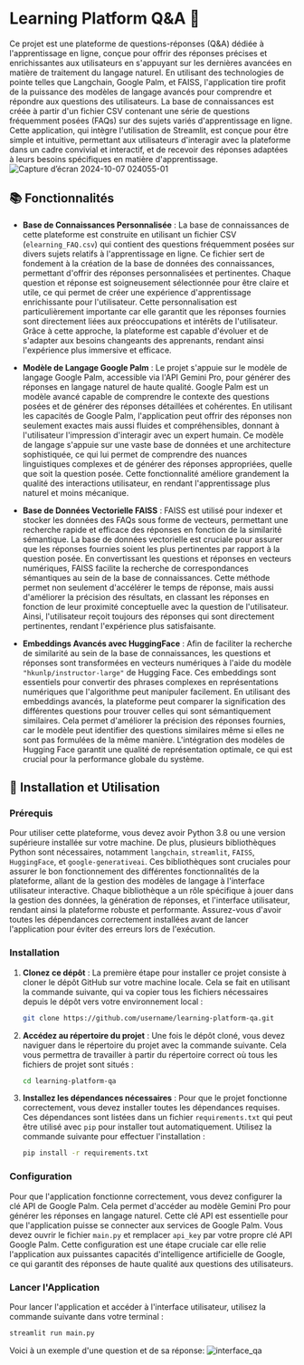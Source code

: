 # Learning Platform Q&A 🌱

Ce projet est une plateforme de questions-réponses (Q&A) dédiée à l'apprentissage en ligne, conçue pour offrir des réponses précises et enrichissantes aux utilisateurs en s'appuyant sur les dernières avancées en matière de traitement du langage naturel. En utilisant des technologies de pointe telles que Langchain, Google Palm, et FAISS, l'application tire profit de la puissance des modèles de langage avancés pour comprendre et répondre aux questions des utilisateurs. La base de connaissances est créée à partir d'un fichier CSV contenant une série de questions fréquemment posées (FAQs) sur des sujets variés d'apprentissage en ligne. Cette application, qui intègre l'utilisation de Streamlit, est conçue pour être simple et intuitive, permettant aux utilisateurs d'interagir avec la plateforme dans un cadre convivial et interactif, et de recevoir des réponses adaptées à leurs besoins spécifiques en matière d'apprentissage.
![Capture d’écran 2024-10-07 024055-01](https://github.com/user-attachments/assets/250dac7e-7ffe-4982-a12d-1b9a2960e04b)


## 📚 Fonctionnalités

- **Base de Connaissances Personnalisée** : La base de connaissances de cette plateforme est construite en utilisant un fichier CSV (`elearning_FAQ.csv`) qui contient des questions fréquemment posées sur divers sujets relatifs à l'apprentissage en ligne. Ce fichier sert de fondement à la création de la base de données des connaissances, permettant d'offrir des réponses personnalisées et pertinentes. Chaque question et réponse est soigneusement sélectionnée pour être claire et utile, ce qui permet de créer une expérience d'apprentissage enrichissante pour l'utilisateur. Cette personnalisation est particulièrement importante car elle garantit que les réponses fournies sont directement liées aux préoccupations et intérêts de l'utilisateur. Grâce à cette approche, la plateforme est capable d'évoluer et de s'adapter aux besoins changeants des apprenants, rendant ainsi l'expérience plus immersive et efficace.


- **Modèle de Langage Google Palm** : Le projet s'appuie sur le modèle de langage Google Palm, accessible via l'API Gemini Pro, pour générer des réponses en langage naturel de haute qualité. Google Palm est un modèle avancé capable de comprendre le contexte des questions posées et de générer des réponses détaillées et cohérentes. En utilisant les capacités de Google Palm, l'application peut offrir des réponses non seulement exactes mais aussi fluides et compréhensibles, donnant à l'utilisateur l'impression d'interagir avec un expert humain. Ce modèle de langage s'appuie sur une vaste base de données et une architecture sophistiquée, ce qui lui permet de comprendre des nuances linguistiques complexes et de générer des réponses appropriées, quelle que soit la question posée. Cette fonctionnalité améliore grandement la qualité des interactions utilisateur, en rendant l'apprentissage plus naturel et moins mécanique.


- **Base de Données Vectorielle FAISS** : FAISS est utilisé pour indexer et stocker les données des FAQs sous forme de vecteurs, permettant une recherche rapide et efficace des réponses en fonction de la similarité sémantique. La base de données vectorielle est cruciale pour assurer que les réponses fournies soient les plus pertinentes par rapport à la question posée. En convertissant les questions et réponses en vecteurs numériques, FAISS facilite la recherche de correspondances sémantiques au sein de la base de connaissances. Cette méthode permet non seulement d'accélérer le temps de réponse, mais aussi d'améliorer la précision des résultats, en classant les réponses en fonction de leur proximité conceptuelle avec la question de l'utilisateur. Ainsi, l'utilisateur reçoit toujours des réponses qui sont directement pertinentes, rendant l'expérience plus satisfaisante.


- **Embeddings Avancés avec HuggingFace** : Afin de faciliter la recherche de similarité au sein de la base de connaissances, les questions et réponses sont transformées en vecteurs numériques à l'aide du modèle `"hkunlp/instructor-large"` de Hugging Face. Ces embeddings sont essentiels pour convertir des phrases complexes en représentations numériques que l'algorithme peut manipuler facilement. En utilisant des embeddings avancés, la plateforme peut comparer la signification des différentes questions pour trouver celles qui sont sémantiquement similaires. Cela permet d'améliorer la précision des réponses fournies, car le modèle peut identifier des questions similaires même si elles ne sont pas formulées de la même manière. L'intégration des modèles de Hugging Face garantit une qualité de représentation optimale, ce qui est crucial pour la performance globale du système.


## 🚀 Installation et Utilisation

### Prérequis

Pour utiliser cette plateforme, vous devez avoir Python 3.8 ou une version supérieure installée sur votre machine. De plus, plusieurs bibliothèques Python sont nécessaires, notamment `langchain`, `streamlit`, `FAISS`, `HuggingFace`, et `google-generativeai`. Ces bibliothèques sont cruciales pour assurer le bon fonctionnement des différentes fonctionnalités de la plateforme, allant de la gestion des modèles de langage à l'interface utilisateur interactive. Chaque bibliothèque a un rôle spécifique à jouer dans la gestion des données, la génération de réponses, et l'interface utilisateur, rendant ainsi la plateforme robuste et performante. Assurez-vous d'avoir toutes les dépendances correctement installées avant de lancer l'application pour éviter des erreurs lors de l'exécution.


### Installation

1. **Clonez ce dépôt** : La première étape pour installer ce projet consiste à cloner le dépôt GitHub sur votre machine locale. Cela se fait en utilisant la commande suivante, qui va copier tous les fichiers nécessaires depuis le dépôt vers votre environnement local :

    ```sh
    git clone https://github.com/username/learning-platform-qa.git
    ```

2. **Accédez au répertoire du projet** : Une fois le dépôt cloné, vous devez naviguer dans le répertoire du projet avec la commande suivante. Cela vous permettra de travailler à partir du répertoire correct où tous les fichiers de projet sont situés :

    ```sh
    cd learning-platform-qa
    ```

3. **Installez les dépendances nécessaires** : Pour que le projet fonctionne correctement, vous devez installer toutes les dépendances requises. Ces dépendances sont listées dans un fichier `requirements.txt` qui peut être utilisé avec `pip` pour installer tout automatiquement. Utilisez la commande suivante pour effectuer l'installation :

    ```sh
    pip install -r requirements.txt
    ```


### Configuration

Pour que l'application fonctionne correctement, vous devez configurer la clé API de Google Palm. Cela permet d'accéder au modèle Gemini Pro pour générer les réponses en langage naturel. Cette clé API est essentielle pour que l'application puisse se connecter aux services de Google Palm. Vous devez ouvrir le fichier `main.py` et remplacer `api_key` par votre propre clé API Google Palm. Cette configuration est une étape cruciale car elle relie l'application aux puissantes capacités d'intelligence artificielle de Google, ce qui garantit des réponses de haute qualité aux questions des utilisateurs.


### Lancer l'Application

Pour lancer l'application et accéder à l'interface utilisateur, utilisez la commande suivante dans votre terminal :

```sh
streamlit run main.py
```

Voici à un exemple d'une question et de sa réponse:
![interface_qa](https://github.com/user-attachments/assets/d1708ea6-62b4-43fe-b51d-dae3cf78e3e1)


